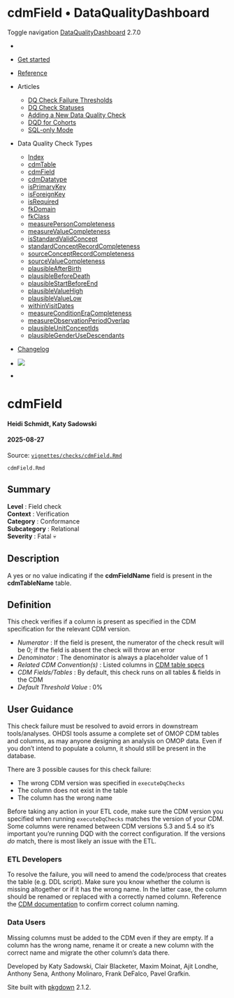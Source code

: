 # cdmField • DataQualityDashboard

Toggle navigation [DataQualityDashboard](../../index.html) 2.7.0

  * [ ](../../index.html)
  * [Get started](../../articles/DataQualityDashboard.html)
  * [Reference](../../reference/index.html)
  * Articles 
    * [DQ Check Failure Thresholds](../../articles/Thresholds.html)
    * [DQ Check Statuses](../../articles/CheckStatusDefinitions.html)
    * [Adding a New Data Quality Check](../../articles/AddNewCheck.html)
    * [DQD for Cohorts](../../articles/DqdForCohorts.html)
    * [SQL-only Mode](../../articles/SqlOnly.html)
  * Data Quality Check Types 
    * [Index](../../articles/checkIndex.html)
    * [cdmTable](../../articles/checks/cdmTable.html)
    * [cdmField](../../articles/checks/cdmField.html)
    * [cdmDatatype](../../articles/checks/cdmDatatype.html)
    * [isPrimaryKey](../../articles/checks/isPrimaryKey.html)
    * [isForeignKey](../../articles/checks/isForeignKey.html)
    * [isRequired](../../articles/checks/isRequired.html)
    * [fkDomain](../../articles/checks/fkDomain.html)
    * [fkClass](../../articles/checks/fkClass.html)
    * [measurePersonCompleteness](../../articles/checks/measurePersonCompleteness.html)
    * [measureValueCompleteness](../../articles/checks/measureValueCompleteness.html)
    * [isStandardValidConcept](../../articles/checks/isStandardValidConcept.html)
    * [standardConceptRecordCompleteness](../../articles/checks/standardConceptRecordCompleteness.html)
    * [sourceConceptRecordCompleteness](../../articles/checks/sourceConceptRecordCompleteness.html)
    * [sourceValueCompleteness](../../articles/checks/sourceValueCompleteness.html)
    * [plausibleAfterBirth](../../articles/checks/plausibleAfterBirth.html)
    * [plausibleBeforeDeath](../../articles/checks/plausibleBeforeDeath.html)
    * [plausibleStartBeforeEnd](../../articles/checks/plausibleStartBeforeEnd.html)
    * [plausibleValueHigh](../../articles/checks/plausibleValueHigh.html)
    * [plausibleValueLow](../../articles/checks/plausibleValueLow.html)
    * [withinVisitDates](../../articles/checks/withinVisitDates.html)
    * [measureConditionEraCompleteness](../../articles/checks/measureConditionEraCompleteness.html)
    * [measureObservationPeriodOverlap](../../articles/checks/measureObservationPeriodOverlap.html)
    * [plausibleUnitConceptIds](../../articles/checks/plausibleUnitConceptIds.html)
    * [plausibleGenderUseDescendants](../../articles/checks/plausibleGenderUseDescendants.html)
  * [Changelog](../../news/index.html)


  * [![](https://ohdsi.github.io/Hades/images/hadesMini.png)](https://ohdsi.github.io/Hades)
  * [ ](https://github.com/OHDSI/DataQualityDashboard/)



# cdmField

#### Heidi Schmidt, Katy Sadowski

#### 2025-08-27

Source: [`vignettes/checks/cdmField.Rmd`](https://github.com/OHDSI/DataQualityDashboard/blob/HEAD/vignettes/checks/cdmField.Rmd)

`cdmField.Rmd`

## Summary

**Level** : Field check  
**Context** : Verification  
**Category** : Conformance  
**Subcategory** : Relational  
**Severity** : Fatal 💀  


## Description

A yes or no value indicating if the **cdmFieldName** field is present in the **cdmTableName** table.

## Definition

This check verifies if a column is present as specified in the CDM specification for the relevant CDM version.

  * _Numerator_ : If the field is present, the numerator of the check result will be 0; if the field is absent the check will throw an error
  * _Denominator_ : The denominator is always a placeholder value of 1
  * _Related CDM Convention(s)_ : Listed columns in [CDM table specs](https://ohdsi.github.io/CommonDataModel/index.html)
  * _CDM Fields/Tables_ : By default, this check runs on all tables & fields in the CDM
  * _Default Threshold Value_ : 0%



## User Guidance

This check failure must be resolved to avoid errors in downstream tools/analyses. OHDSI tools assume a complete set of OMOP CDM tables and columns, as may anyone designing an analysis on OMOP data. Even if you don’t intend to populate a column, it should still be present in the database.

There are 3 possible causes for this check failure:

  * The wrong CDM version was specified in `executeDqChecks`
  * The column does not exist in the table
  * The column has the wrong name



Before taking any action in your ETL code, make sure the CDM version you specified when running `executeDqChecks` matches the version of your CDM. Some columns were renamed between CDM versions 5.3 and 5.4 so it’s important you’re running DQD with the correct configuration. If the versions _do_ match, there is most likely an issue with the ETL.

### ETL Developers

To resolve the failure, you will need to amend the code/process that creates the table (e.g. DDL script). Make sure you know whether the column is missing altogether or if it has the wrong name. In the latter case, the column should be renamed or replaced with a correctly named column. Reference the [CDM documentation](https://ohdsi.github.io/CommonDataModel/index.html) to confirm correct column naming.

### Data Users

Missing columns must be added to the CDM even if they are empty. If a column has the wrong name, rename it or create a new column with the correct name and migrate the other column’s data there.

Developed by Katy Sadowski, Clair Blacketer, Maxim Moinat, Ajit Londhe, Anthony Sena, Anthony Molinaro, Frank DeFalco, Pavel Grafkin.

Site built with [pkgdown](https://pkgdown.r-lib.org/) 2.1.2.
